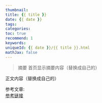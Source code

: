 ```yaml
---
thumbnail:
title: {{ title }}
date: {{ date }}
tags:
categories:
toc: true
recommend: 1
keywords:
uniqueId: {{ date }}/{{ title }}.html
mathJax: false
---
```

> 摘要
首页显示摘要内容（替换成自己的）
<!-- more -->
正文内容（替换成自己的）

参考文章:  
[参考链接]()
